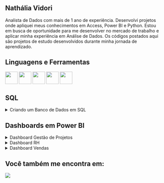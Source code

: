 ## Nathália Vidori

Analista de Dados com mais de 1 ano de experiência. Desenvolvi projetos onde apliquei meus conhecimentos em Access, Power BI e Python. Estou em busca de oportunidade para me desenvolver no mercado de trabalho e aplicar minha experiência em Análise de Dados. Os códigos postados aqui são projetos de estudo desenvolvidos durante minha jornada de aprendizado.

##

## **Linguagens e Ferramentas**

<img loading="lazy" src="https://cdn.jsdelivr.net/gh/devicons/devicon@latest/icons/python/python-original.svg" width="40" height="40"/> <img loading="lazy" src="https://cdn.jsdelivr.net/gh/devicons/devicon@latest/icons/pycharm/pycharm-original.svg" width="40" height="40"/> <img loading="lazy" src="https://cdn.jsdelivr.net/gh/devicons/devicon@latest/icons/jupyter/jupyter-original.svg" width="40" height="40"/> <img loading="lazy" src="https://cdn.jsdelivr.net/gh/devicons/devicon@latest/icons/microsoftsqlserver/microsoftsqlserver-original.svg" width="40" height="40"/> <img loading="lazy" src="https://cdn.jsdelivr.net/gh/devicons/devicon@latest/icons/postgresql/postgresql-original.svg" width="40" height="40"/>  

##

## SQL

<details>
  <summary>Criando um Banco de Dados em SQL</summary>

Este repositório tem como objetivo compartilhar um Banco de Dados criado em SQL no Server Management Studio (SSMS).

[Criando um Banco de Dados em SQL](https://github.com/nathvidori/Criando-Banco-de-Dados-em-SQL/tree/main/arquivo)

</details>

## Dashboards em Power BI

<details>
  <summary>Dashboard Gestão de Projetos</summary>

Este repositório tem como objetivo compartilhar dashboards criados em Power BI para fins de análise de dados para negócios.

[Dashboard Gestão de Projetos](https://github.com/nathvidori/Dashboard-Gestao-de-Projetos/blob/main/README.md)

**Competências aplicadas nesse projeto:**

Coleta de dados usando Excel

Tratamento de dados com PowerQuerry

Visualização e Análise de dados com Power BI

Design do dashboard usando PowerPoint

</details>

<details>
  <summary>Dashboard RH</summary>

Este repositório tem como objetivo compartilhar dashboards criados em Power BI para fins de análise de dados para negócios.

[Dashboard RH](https://github.com/nathvidori/Dashboard-RH-Ficticio/blob/main/README.md)

**Competências aplicadas nesse projeto:**

Coleta de dados usando Excel

Tratamento de dados com PowerQuerry

Visualização e Análise de dados com Power BI

Design do dashboard usando PowerPoint

</details>

<details>
  <summary>Dashboard Vendas</summary>

Este repositório tem como objetivo compartilhar dashboards criados em Power BI para fins de análise de dados para negócios.

[Dasboard Vendas](https://github.com/nathvidori/Dashboard-Vendas-Ficticio/blob/main/README.md)

**Competências aplicadas nesse projeto:**

Coleta de dados usando arquivos Excel

Tratamento de dados com PowerQuerry

Visualização e Análise de dados com Power BI

Design do dashboard usando PowerPoint

</details>

 ##         

## Você também me encontra em:
<div>
  <a href="https://www.linkedin.com/in/nathália-vidori" target="_blank"><img src="https://img.shields.io/badge/linkedin-%230077B5.svg?style=for-the-badge&logo=linkedin&logoColor=white"target="_balnk"></a>
</div>



